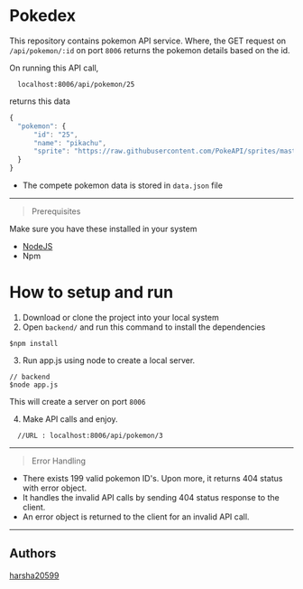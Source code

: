 # Pokedex
This repository contains pokemon API service. Where, the GET request on `/api/pokemon/:id` on port `8006` returns the pokemon details based on the id.
  
  On running this API call,
  ```url
    localhost:8006/api/pokemon/25
  ```
  returns this data 
  ```js
  {
    "pokemon": {
        "id": "25",
        "name": "pikachu",
        "sprite": "https://raw.githubusercontent.com/PokeAPI/sprites/master/sprites/pokemon/25.png"
    }
  }
  ```

- The compete pokemon data is stored in `data.json` file
---

> Prerequisites

Make sure you have these installed in your system
- [NodeJS](https://nodjs.org/download)
- Npm

# How to setup and run

  1. Download or clone the project into your local system
  2. Open `backend/` and run this command to install the dependencies
  ```shell
  $npm install
  ```
  3. Run app.js using node to create a local server.
  ```shell
  // backend
  $node app.js
  ```
  This will create a server on port `8006`
  
  4. Make API calls and enjoy.
  ```
    //URL : localhost:8006/api/pokemon/3
  ```
---

> Error Handling
- There exists 199 valid pokemon ID's. Upon more, it returns 404 status with error object.
- It handles the invalid API calls by sending 404 status response to the client.
- An error object is returned to the client for an invalid API call.

---

## Authors
[harsha20599](https://github.com/harsha20599)
